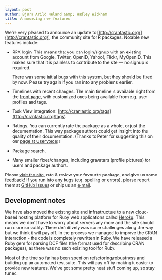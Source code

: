 ```yaml
---
layout: post
author: Bjørn Arild Mæland &amp; Hadley Wickham
title: Announcing new features
---
```


We're very pleased to announce an update to
[http://crantastic.org/](http://crantastic.org/), the
community site for R packages. Notable new features include:

* RPX login. This means that you can login/signup with an existing account
  from Google, Twitter, OpenID, Yahoo!, Flickr, MyOpenID. This makes sure that
  it is painless to contribute to the site &mdash; no signup is required.

  There was some initial bugs with this system, but they should be fixed by
  now. Please try again if you ran into any problems earlier.

* Timelines with recent changes. The main timeline is available right from the
  [front page](http://crantastic.org/), with customized ones being available
  from e.g. user profiles and tags.

* Task View integration:
  [http://crantastic.org/tags](http://crantastic.org/tags).

* Ratings. You can currently rate the package as a whole, or just the
  documentation. This way package authors could get insight into the quality
  of their documentation. (Thanks to Peter for suggesting this on our [page at
  UserVoice](http://crantastic.uservoice.com/))!

* Package search.

* Many smaller fixes/changes, including gravatars (profile pictures) for users
  and package authors.

Please [visit the site](http://crantastic.org), rate & review your favourite
package, and give us some [feedback](http://crantastic.uservoice.com/)! If you
run into any bugs (e.g. spelling or errors), please report them at [GitHub
Issues](http://github.com/hadley/crantastic/issues) or ship us an
[e-mail](mailto:cranatic@gmail.com).

Development notes
-----------------

We have also moved the existing site and infrastructure to a new cloud-based
hosting platform for Ruby web applications called [Heroku](http://heroku.com).
This means we don't have to worry about servers any more and the site should
run more smoothly. There definitively was some challenges along the way but we
think it will pay off. In the process we managed to improve the CRAN
interaction - the code is completely rewritten in Ruby. We have released a
[Ruby gem for parsing DCF
files](http://github.com/Chrononaut/treetop-dcf/tree/master) (the format used
for describing CRAN packages), as there was no such existing tool for Ruby.

Most of the time so far has been spent on refactoring/robustness and building
up an automated test suite. This will pay off by making it easier to provide
new features. We've got some pretty neat stuff coming up, so stay tuned.
